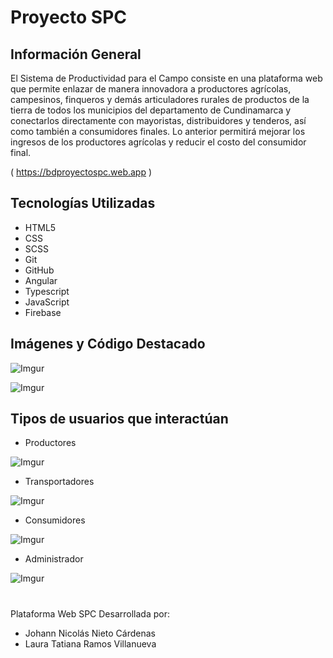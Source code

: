 # Proyecto SPC

## Información General
El Sistema de Productividad para el Campo consiste en una plataforma web que permite enlazar de manera innovadora a productores agrícolas, campesinos, finqueros y demás articuladores rurales de productos de la tierra de todos los municipios del departamento de Cundinamarca y conectarlos directamente con mayoristas, distribuidores y tenderos, así como también a consumidores finales. Lo anterior permitirá mejorar los ingresos de los productores agrícolas y reducir el costo del consumidor final.

( https://bdproyectospc.web.app )


## Tecnologías Utilizadas

* HTML5
* CSS
* SCSS
* Git
* GitHub
* Angular
* Typescript
* JavaScript
* Firebase


## Imágenes y Código Destacado


![Imgur](https://i.imgur.com/Zm0G7n6.png)

![Imgur](https://i.imgur.com/CuipNCi.png)

## Tipos de usuarios que interactúan

 * Productores

![Imgur](https://i.imgur.com/sT9ykwu.png)

 * Transportadores

![Imgur](https://i.imgur.com/L6lc2mk.png)

 * Consumidores

![Imgur](https://i.imgur.com/WyLJnA6.png)

* Administrador

![Imgur](https://i.imgur.com/k2q7det.png)

# 

Plataforma Web SPC Desarrollada por:

* Johann Nicolás Nieto Cárdenas
* Laura Tatiana Ramos Villanueva